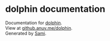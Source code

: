 # dolphin documentation
Documentation for [dolphin](http://github.com/anuvgupta/dolphin).  
View at [github.anuv.me/dolphin](http://github.anuv.me/dolphin).  
Generated by [Sami](https://github.com/FriendsOfPHP/sami).  
